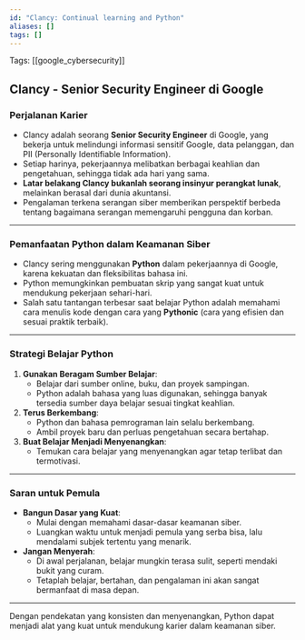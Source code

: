 ```yaml
---
id: "Clancy: Continual learning and Python"
aliases: []
tags: []
---
```


Tags: [[google_cybersecurity]]

## Clancy - Senior Security Engineer di Google

### Perjalanan Karier

- Clancy adalah seorang **Senior Security Engineer** di Google, yang bekerja untuk melindungi informasi sensitif Google, data pelanggan, dan PII (Personally Identifiable Information).
- Setiap harinya, pekerjaannya melibatkan berbagai keahlian dan pengetahuan, sehingga tidak ada hari yang sama.
- **Latar belakang Clancy bukanlah seorang insinyur perangkat lunak**, melainkan berasal dari dunia akuntansi.
- Pengalaman terkena serangan siber memberikan perspektif berbeda tentang bagaimana serangan memengaruhi pengguna dan korban.

---

### Pemanfaatan Python dalam Keamanan Siber

- Clancy sering menggunakan **Python** dalam pekerjaannya di Google, karena kekuatan dan fleksibilitas bahasa ini.
- Python memungkinkan pembuatan skrip yang sangat kuat untuk mendukung pekerjaan sehari-hari.
- Salah satu tantangan terbesar saat belajar Python adalah memahami cara menulis kode dengan cara yang **Pythonic** (cara yang efisien dan sesuai praktik terbaik).

---

### Strategi Belajar Python

1. **Gunakan Beragam Sumber Belajar**:
   - Belajar dari sumber online, buku, dan proyek sampingan.
   - Python adalah bahasa yang luas digunakan, sehingga banyak tersedia sumber daya belajar sesuai tingkat keahlian.
2. **Terus Berkembang**:
   - Python dan bahasa pemrograman lain selalu berkembang.
   - Ambil proyek baru dan perluas pengetahuan secara bertahap.
3. **Buat Belajar Menjadi Menyenangkan**:
   - Temukan cara belajar yang menyenangkan agar tetap terlibat dan termotivasi.

---

### Saran untuk Pemula

- **Bangun Dasar yang Kuat**:
  - Mulai dengan memahami dasar-dasar keamanan siber.
  - Luangkan waktu untuk menjadi pemula yang serba bisa, lalu mendalami subjek tertentu yang menarik.
- **Jangan Menyerah**:
  - Di awal perjalanan, belajar mungkin terasa sulit, seperti mendaki bukit yang curam.
  - Tetaplah belajar, bertahan, dan pengalaman ini akan sangat bermanfaat di masa depan.

---

Dengan pendekatan yang konsisten dan menyenangkan, Python dapat menjadi alat yang kuat untuk mendukung karier dalam keamanan siber.
